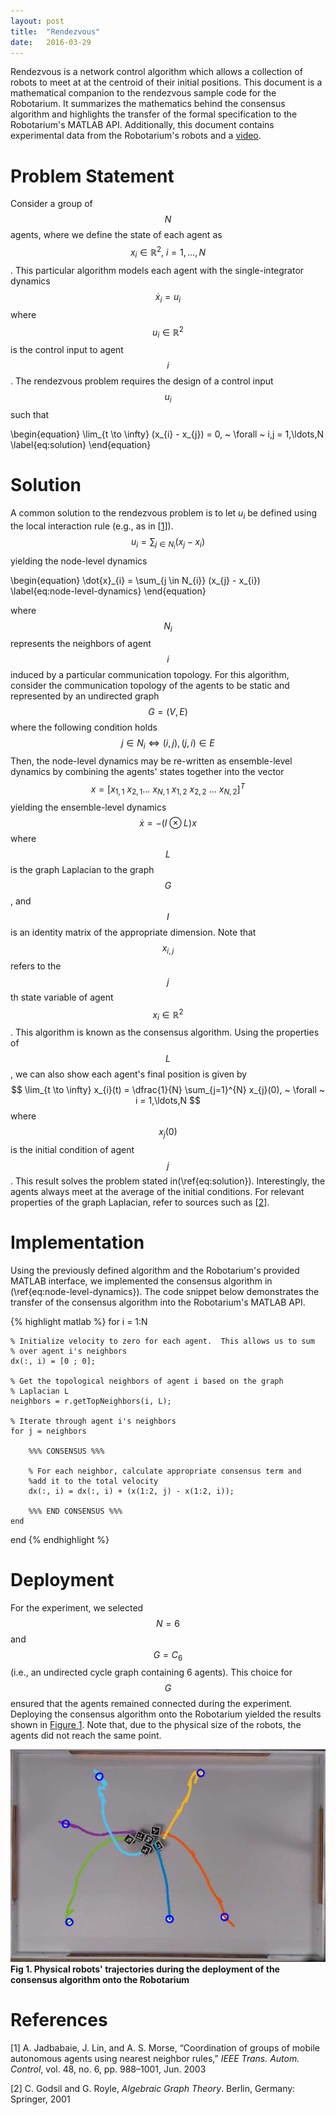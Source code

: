 ```yaml
---
layout: post
title:  "Rendezvous"
date:   2016-03-29
---
```


Rendezvous is a network control algorithm which allows a collection of robots to meet at at the centroid of their initial positions. This document is a mathematical companion to the rendezvous sample code for the Robotarium.  It summarizes the mathematics behind the consensus algorithm and highlights the transfer of the formal specification to the Robotarium's MATLAB API.  Additionally, this document contains experimental data from the Robotarium's robots and a [video](https://youtu.be/mAmdrta8jio).

# Problem Statement

Consider a group of $$N$$ agents, where we define the state of each agent as $$x_{i} \in \mathbb{R}^{2},~ i = 1,\ldots,N$$.  This particular algorithm models each agent with the single-integrator dynamics
$$
\dot{x}_{i} = u_{i}
$$
where $$u_{i} \in \mathbb{R}^{2}$$ is the control input to agent $$i$$.  The rendezvous problem requires the design of a control input $$u_{i}$$ such that
<div>
\begin{equation}
    \lim_{t \to \infty} (x_{i} - x_{j}) = 0, ~ \forall ~ i,j = 1,\ldots,N
    \label{eq:solution}
\end{equation}
</div>

# Solution

A common solution to the rendezvous problem is to let $u_{i}$ be defined using the local interaction rule (e.g., as in [[1](#jadbabaie)]).
$$
u_{i} = \sum_{j \in N_{i}} (x_{j} - x_{i})
$$
yielding the node-level dynamics
<div>
\begin{equation}
    \dot{x}_{i} = \sum_{j \in N_{i}} (x_{j} - x_{i})
    \label{eq:node-level-dynamics}
\end{equation}
</div>

where $$N_{i}$$ represents the neighbors of agent $$i$$ induced by a particular communication topology.  For this algorithm, consider the communication topology of the agents to be static and represented by an undirected graph $$G = (V, E)$$ where the following condition holds
$$
j \in N_{i} \iff (i, j), (j, i) \in E
$$
Then, the node-level dynamics may be re-written as ensemble-level dynamics by combining the agents' states together into the vector
$$
x = \left[ x_{1,1} ~ x_{2,1} \ldots ~ x_{N,1} ~ x_{1, 2} ~ x_{2, 2} ~ \ldots ~ x_{N, 2} \right]^{T}
$$
yielding the ensemble-level dynamics
$$
\dot{x} = -(I \otimes L)x
$$
where $$L$$ is the graph Laplacian to the graph $$G$$, and $$I$$ is an identity matrix of the appropriate dimension.  Note that $$x_{i, j}$$ refers to the $$j$$th state variable of agent $$x_{i} \in \mathbb{R}^{2}$$.  This algorithm is known as the consensus algorithm.  Using the properties of $$L$$, we can also show each agent's final position is given by
$$
\lim_{t \to \infty} x_{i}(t) = \dfrac{1}{N} \sum_{j=1}^{N} x_{j}(0), ~ \forall ~ i = 1,\ldots,N
$$
where $$x_{j}(0)$$ is the initial condition of agent $$j$$.  This result solves the problem stated in(\ref{eq:solution}).  Interestingly, the agents always meet at the average of the initial conditions.  For relevant properties of the graph Laplacian, refer to sources such as [[2](#godsil)].  

# Implementation

Using the previously defined algorithm and the Robotarium's provided MATLAB interface, we implemented the consensus algorithm in (\ref{eq:node-level-dynamics}).  The code snippet below demonstrates the transfer of the consensus algorithm into the Robotarium's MATLAB API.

{% highlight matlab %}
for i = 1:N

    % Initialize velocity to zero for each agent.  This allows us to sum
    % over agent i's neighbors
    dx(:, i) = [0 ; 0];

    % Get the topological neighbors of agent i based on the graph
    % Laplacian L
    neighbors = r.getTopNeighbors(i, L);

    % Iterate through agent i's neighbors
    for j = neighbors

        %%% CONSENSUS %%%

        % For each neighbor, calculate appropriate consensus term and
        %add it to the total velocity
        dx(:, i) = dx(:, i) + (x(1:2, j) - x(1:2, i));

        %%% END CONSENSUS %%%
    end
end
{% endhighlight %}

# Deployment

For the experiment, we selected $$N = 6$$ and $$G = C_{6}$$ (i.e., an undirected cycle graph containing 6 agents).  This choice for $$G$$ ensured that the agents remained connected during the experiment.  Deploying the consensus algorithm onto the Robotarium yielded the results shown in [Figure 1](#consensus-data).  Note that, due to the physical size of the robots, the agents did not reach the same point.

<a name="consensus-data"></a>
![](/assets/rendezvousEdited.png)
**Fig 1. Physical robots' trajectories during the deployment of the consensus algorithm onto the Robotarium**


# References

<a name="jadbabaie"></a>
[1] A. Jadbabaie, J. Lin, and A. S. Morse, “Coordination of groups of mobile
autonomous agents using nearest neighbor rules,” *IEEE Trans. Autom. Control*, vol. 48, no. 6, pp. 988–1001, Jun. 2003

<a name="godsil"></a>
[2] C. Godsil and G. Royle, *Algebraic Graph Theory*. Berlin, Germany:
Springer, 2001
